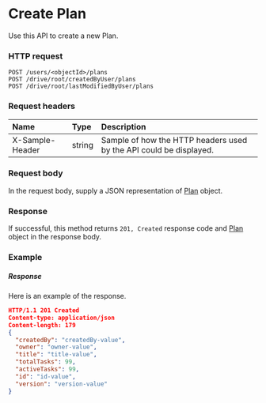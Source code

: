 # Create Plan

Use this API to create a new Plan.
### HTTP request
```http
POST /users/<objectId>/plans
POST /drive/root/createdByUser/plans
POST /drive/root/lastModifiedByUser/plans

```
### Request headers
| Name       | Type | Description|
|:---------------|:--------|:----------|
| X-Sample-Header  | string  | Sample of how the HTTP headers used by the API could be displayed.|

### Request body
In the request body, supply a JSON representation of [Plan](../resources/plan.md) object.


### Response
If successful, this method returns `201, Created` response code and [Plan](../resources/plan.md) object in the response body.

### Example
##### Response
Here is an example of the response.
```json
HTTP/1.1 201 Created
Content-type: application/json
Content-length: 179
{
  "createdBy": "createdBy-value",
  "owner": "owner-value",
  "title": "title-value",
  "totalTasks": 99,
  "activeTasks": 99,
  "id": "id-value",
  "version": "version-value"
}
```

<!-- uuid: 28510715-1ab7-4bfb-982c-0623b26706be
2015-10-09 18:34:14 UTC -->